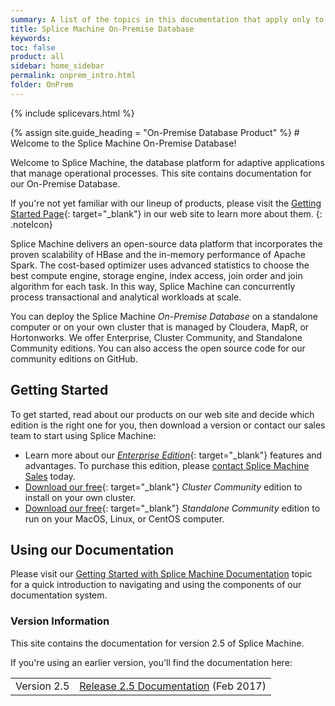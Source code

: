 ```yaml
---
summary: A list of the topics in this documentation that apply only to our on-premise product; these topics do not apply to our database-as-a-service product.
title: Splice Machine On-Premise Database
keywords:
toc: false
product: all
sidebar: home_sidebar
permalink: onprem_intro.html
folder: OnPrem
---
```

{% include splicevars.html %} <section>
<div class="TopicContent" data-swiftype-index="true" markdown="1">
{% assign site.guide_heading = "On-Premise Database Product" %}
# Welcome to the Splice Machine On-Premise Database!

Welcome to Splice Machine, the database platform for adaptive
applications that manage operational processes. This site contains
documentation for our <span class="ConsoleLink">On-Premise
Database</span>.

If you're not yet familiar with our lineup of products, please visit the
[Getting Started Page]({{splvar_location_GetStartedLink}}){:
target="_blank"} in our web site to learn more about them.
{: .noteIcon}

Splice Machine delivers an open-source data platform that incorporates
the proven scalability of HBase and the in-memory performance of Apache
Spark. The cost-based optimizer uses advanced statistics to choose the
best compute engine, storage engine, index access, join order and join
algorithm for each task. In this way, Splice Machine can concurrently
process transactional and analytical workloads at scale.

You can deploy the Splice Machine *On-Premise Database* on a standalone
computer or on your own cluster that is managed by Cloudera, MapR, or
Hortonworks. We offer Enterprise, Cluster Community, and Standalone
Community editions. You can also access the open source code for our
community editions on GitHub.

## Getting Started

To get started, read about our products on our web site and decide which
edition is the right one for you, then download a version or contact our
sales team to start using Splice Machine:

* Learn more about our [*Enterprise
  Edition*]({{splvar_location_EnterpriseInfoLink}}){: target="_blank"}
  features and advantages. To purchase this edition, please [contact
  Splice Machine Sales][1] today.
* [Download our free]({{splvar_location_StandaloneLink}}){:
  target="_blank"} *Cluster Community* edition to install on your own
  cluster.
* [Download our free]({{splvar_location_StandaloneLink}}){:
  target="_blank"} *Standalone Community* edition to run on your MacOS,
  Linux, or CentOS computer.

## Using our Documentation

Please visit our [Getting Started with Splice Machine Documentation](gettingstarted_usingdocs.html) topic for
a quick introduction to navigating and using the components of our
documentation system.


### Version Information

This site contains the documentation for version 2.5 of Splice Machine.

If you're using an earlier version, you'll find the documentation here:

<table>
    <col />
    <col />
    <tbody>
        <tr>
            <td>Version 2.5</td>
            <td><a href="https://doc.splicemachine.com/2.5/index.html">Release 2.5 Documentation</a> (Feb 2017)</td>
        </tr>
    </tbody>
</table>

</div>
</section>



[1]: https://www.splicemachine.com/company/contact-us/
